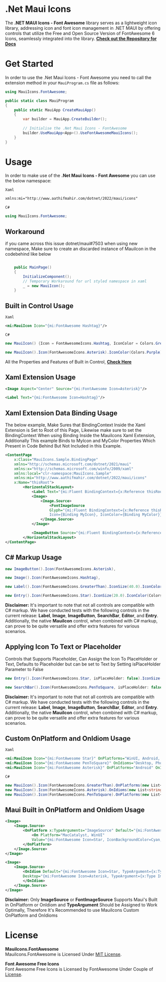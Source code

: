 # .Net Maui Icons

The **.NET MAUI Icons - Font Awesome** library serves as a lightweight icon library, addressing icon and font icon management in .NET MAUI by offering controls that utilize the Free and Open Source Version of FontAwesome 6 Icons, seamlessly integrated into the library.
**[Check out the Repository for Docs](https://github.com/AathifMahir/MauiIcons)**

# Get Started
In order to use the .Net Maui Icons - Font Awesome you need to call the extension method in your `MauiProgram.cs` file as follows:

```csharp
using MauiIcons.FontAwesome;

public static class MauiProgram
{
	public static MauiApp CreateMauiApp()
	{
		var builder = MauiApp.CreateBuilder();
		
		// Initialise the .Net Maui Icons - FontAwesome
		builder.UseMauiApp<App>().UseFontAwesomeMauiIcons();
	}
}
```

# Usage


In order to make use of the **.Net Maui Icons - Font Awesome** you can use the below namespace:

`Xaml`

```xml
xmlns:mi="http://www.aathifmahir.com/dotnet/2022/maui/icons"
```

`C#`
```csharp
using MauiIcons.FontAwesome;
```

## Workaround

if you came across this issue dotnet/maui#7503 when using new namespace, Make sure to create an discarded instance of MauiIcon in the codebehind like below

```csharp

    public MainPage()
    {
        InitializeComponent();
        // Temporary Workaround for url styled namespace in xaml
        _ = new MauiIcon();
    }

```

## Built in Control Usage

`Xaml`
```xml
<mi:MauiIcon Icon="{mi:FontAwesome Hashtag}"/>
```
`C#`
```csharp
new MauiIcon() {Icon = FontAwesomeIcons.Hashtag, IconColor = Colors.Green};

new MauiIcon().Icon(FontAwesomeIcons.Asterisk).IconColor(Colors.Purple);
```

All the Properties and Features of Built in Control, **[Check Here](https://github.com/AathifMahir/MauiIcons)**


## Xaml Extension Usage
```xml
<Image Aspect="Center" Source="{mi:FontAwesome Icon=Asterisk}"/>

<Label Text="{mi:FontAwesome Icon=Hashtag}"/>
```

## Xaml Extension Data Binding Usage

The below example, Make Sures that BindingContext Inside the Xaml Extension is Set to Root of this Page, Likewise make sure to set the BindingContext When using Binding Inside the MauiIcons Xaml Extension, Additionally This example Binds to MyIcon and MyColor Properties Which Present in Code Behind But Not Included in this Example.
```xml
<ContentPage
    x:Class="MauiIcons.Sample.BindingPage"
    xmlns="http://schemas.microsoft.com/dotnet/2021/maui"
    xmlns:x="http://schemas.microsoft.com/winfx/2009/xaml"
    xmlns:local="clr-namespace:MauiIcons.Sample"
    xmlns:mi="http://www.aathifmahir.com/dotnet/2022/maui/icons"
    x:Name="thisRoot">
        <HorizontalStackLayout>
            <Label Text="{mi:Fluent BindingContext={x:Reference thisRoot}, Icon={Binding MyIcon}, IconColor={Binding MyColor}}" />
            <Image>
                <Image.Source>
                    <FontImageSource 
                    Glyph="{mi:Fluent BindingContext={x:Reference thisRoot}, 
                    Icon={Binding MyIcon}, IconColor={Binding MyColor}}" />
                </Image.Source>
            </Image>

            <ImageButton Source="{mi:Fluent BindingContext={x:Reference thisRoot}, Icon={Binding MyIcon}, IconColor={Binding MyColor}" />
        </HorizontalStackLayout>
</ContentPage>
```

## C# Markup Usage

```csharp
new ImageButton().Icon(FontAwesomeIcons.Asterisk),

new Image().Icon(FontAwesomeIcons.Hashtag),

new Label().Icon(FontAwesomeIcons.GreaterThan).IconSize(40.0).IconColor(Colors.Red),

new Entry().Icon(FontAwesomeIcons.Star).IconSize(20.0).IconColor(Colors.Aqua),
```

**Disclaimer:** It's important to note that not all controls are compatible with C# markup. We have conducted tests with the following controls in the current release: **Label**, **Image**, **ImageButton**, **SearchBar**, **Editor**, and **Entry**. Additionally, the native **MauiIcon** control, when combined with C# markup, can prove to be quite versatile and offer extra features for various scenarios.

## Applying Icon To Text or Placeholder
Controls that Supports Placeholder, Can Assign the Icon To PlaceHolder or Text, 
Defaults to Placeholder but can be set to Text by Setting isPlaceHolder Parameter to False

```csharp
new Entry().Icon(FontAwesomeIcons.Star, isPlaceHolder: false).IconSize(20.0).IconColor(Colors.Aqua);

new SearchBar().Icon(FontAwesomeIcons.PenToSquare, isPlaceHolder: false);
```

**Disclaimer:** It's important to note that not all controls are compatible with C# markup. We have conducted tests with the following controls in the current release: **Label**, **Image**, **ImageButton**, **SearchBar**, **Editor**, and **Entry**. Additionally, the native **MauiIcon** control, when combined with C# markup, can prove to be quite versatile and offer extra features for various scenarios.

## Custom OnPlatform and OnIdiom Usage
`Xaml`

```xml
<mi:MauiIcon Icon="{mi:FontAwesome Star}" OnPlatforms="WinUI, Android, MacCatalyst"/>
<mi:MauiIcon Icon="{mi:FontAwesome PenToSquare}" OnIdioms="Desktop, Phone, Tablet"/>
<mi:MauiIcon Icon="{mi:FontAwesome Asterisk}" OnPlatforms="Android" OnIdioms="Phone"/>
```

`C#`
```csharp
new MauiIcon().Icon(FontAwesomeIcons.GreaterThan).OnPlatforms(new List<string>{"WinUI", "Android"});
new MauiIcon().Icon(FontAwesomeIcons.Asterisk).OnIdioms(new List<string>{"Desktop", "Phone"});
new MauiIcon().Icon(FontAwesomeIcons.PenToSquare).OnPlatforms(new List<string>{"WinUI", "Android"}).OnIdioms(new List<string>{"Desktop", "Phone"});
```

## Maui Built in OnPlatform and OnIdiom Usage

```xml
<Image>
    <Image.Source>
        <OnPlatform x:TypeArguments="ImageSource" Default="{mi:FontAwesome Icon=GreaterThan, TypeArgument={x:Type ImageSource}}">
            <On Platform="MacCatalyst, WinUI" 
			Value="{mi:FontAwesome Icon=Star, IconBackgroundColor=Cyan, TypeArgument={x:Type ImageSource}}"/>
        </OnPlatform>
    </Image.Source>
</Image>

<Image>
    <Image.Source>
        <OnIdiom Default="{mi:FontAwesome Icon=Star, TypeArgument={x:Type ImageSource}}" 
		Desktop="{mi:FontAwesome Icon=Asterisk, TypeArgument={x:Type ImageSource}}">
        </OnIdiom>
    </Image.Source>
</Image>

```
**Disclaimer:**  Only **ImageSource** or **FontImageSource** Supports Maui's Built in OnPlatform or OnIdiom and **TypeArgument** Should be Assigned to Work Optimally, Therefore It's Recommended to use MauiIcons Custom OnPlatform and OnIdioms

# License

**MauiIcons.FontAwesome**  
MauiIcons.FontAwesome is Licensed Under [MIT License](https://github.com/AathifMahir/MauiIcons/blob/master/LICENSE).

**Font Awesome Free Icons**  
Font Awesome Free Icons is Licensed by FontAwesome Under Couple of [License](https://fontawesome.com/license/free).


